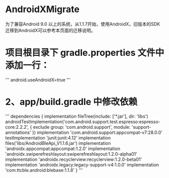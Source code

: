 # AndroidXMigrate
为了兼容Android 9.0 以上的系统，从1.1.7开始，使用AndroidX，旧版本的SDK迁移到AndroidX可以参考本页面的迁移说明。

# 项目根目录下 gradle.properties 文件中添加一行：  
'''
android.useAndroidX=true
'''
# 2、app/build.gradle 中修改依赖  
'''
dependencies {
    implementation fileTree(include: ['*.jar'], dir: 'libs')
    androidTestImplementation('com.android.support.test.espresso:espresso-core:2.2.2', {
        exclude group: 'com.android.support', module: 'support-annotations'
    })
    implementation 'com.android.support:appcompat-v7:28.0.0'
        testImplementation 'junit:junit:4.12'
    implementation files('libs/AndroidBleApi_V1.1.6.jar')
    implementation 'androidx.appcompat:appcompat:1.2.0'
    implementation 'androidx.swiperefreshlayout:swiperefreshlayout:1.2.0-alpha01'
    implementation 'androidx.recyclerview:recyclerview:1.2.0-beta01'
    implementation 'androidx.legacy:legacy-support-v4:1.0.0'
    implementation 'com.ttcble.android:blebase:1.1.8'
}
'''
